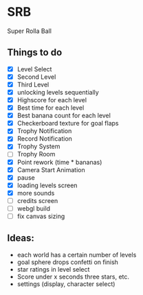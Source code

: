 # SRB
Super Rolla Ball

## Things to do
- [x] Level Select
- [x] Second Level
- [x] Third Level
- [x] unlocking levels sequentially
- [x] Highscore for each level
- [x] Best time for each level
- [x] Best banana count for each level
- [x] Checkerboard texture for goal flaps
- [x] Trophy Notification 
- [x] Record Notification 
- [x] Trophy System
- [ ] Trophy Room
- [x] Point rework (time * bananas)
- [x] Camera Start Animation
- [x] pause
- [x] loading levels screen
- [x] more sounds
- [ ] credits screen
- [ ] webgl build
- [ ] fix canvas sizing

## Ideas:
- each world has a certain number of levels
- goal sphere drops confetti on finish
- star ratings in level select 
- Score under x seconds three stars, etc.
- settings (display, character select)
